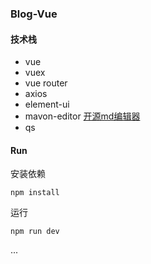 ### Blog-Vue

#### 技术栈

* vue
* vuex
* vue router
* axios
* element-ui
* mavon-editor  [开源md编辑器](https://github.com/hinesboy/mavonEditor)
* qs

#### Run

安装依赖
```
npm install
```
运行
```
npm run dev
```


...

